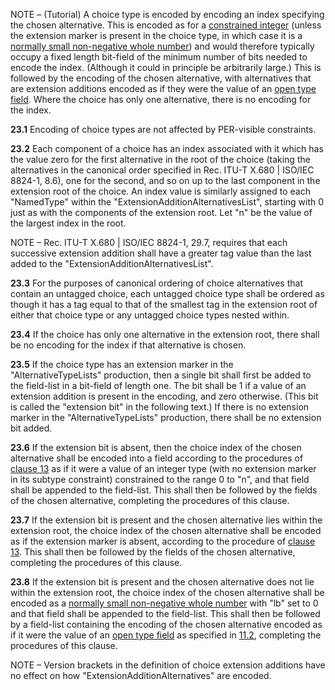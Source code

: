 
NOTE – (Tutorial) A choice type is encoded by encoding an index specifying the chosen alternative. This is encoded as for a [constrained integer](./11.5%20Encoding%20of%20a%20constrained%20whole%20number.md) (unless the extension marker is present in the choice type, in which case it is a [normally small non-negative whole number](./11.6%20Encoding%20of%20a%20normally%20small%20non-negative%20whole%20number.md)) and would therefore typically occupy a fixed length bit-field of the minimum number of bits needed to encode the index. (Although it could in principle be arbitrarily large.) This is followed by the encoding of the chosen alternative, with alternatives that are extension additions encoded as if they were the value of an [open type field](./11.2%20Open%20type%20fields.md). Where the choice has only one alternative, there is no encoding for the index.

**23.1** Encoding of choice types are not affected by PER-visible constraints.

**23.2** Each component of a choice has an index associated with it which has the value zero for the first alternative in the root of the choice (taking the alternatives in the canonical order specified in Rec. ITU-T X.680 | ISO/IEC 8824-1, 8.6), one for the second, and so on up to the last component in the extension root of the choice. An index value is similarly assigned to each "NamedType" within the "ExtensionAdditionAlternativesList", starting with 0 just as with the components of the extension root. Let "n" be the value of the largest index in the root.

NOTE – Rec. ITU-T X.680 | ISO/IEC 8824-1, 29.7, requires that each successive extension addition shall have a greater tag value than the last added to the "ExtensionAdditionAlternativesList".

**23.3** For the purposes of canonical ordering of choice alternatives that contain an untagged choice, each untagged choice type shall be ordered as though it has a tag equal to that of the smallest tag in the extension root of either that choice type or any untagged choice types nested within.

**23.4** If the choice has only one alternative in the extension root, there shall be no encoding for the index if that alternative is chosen.

**23.5** If the choice type has an extension marker in the "AlternativeTypeLists" production, then a single bit shall first be added to the field-list in a bit-field of length one. The bit shall be 1 if a value of an extension addition is present in the encoding, and zero otherwise. (This bit is called the "extension bit" in the following text.) If there is no extension marker in the "AlternativeTypeLists" production, there shall be no extension bit added.

**23.6** If the extension bit is absent, then the choice index of the chosen alternative shall be encoded into a field according to the procedures of [clause 13](./13%20Encoding%20the%20integer%20type.md) as if it were a value of an integer type (with no extension marker in its subtype constraint) constrained to the range 0 to "n", and that field shall be appended to the field-list. This shall then be followed by the fields of the chosen alternative, completing the procedures of this clause.

**23.7** If the extension bit is present and the chosen alternative lies within the extension root, the choice index of the chosen alternative shall be encoded as if the extension marker is absent, according to the procedure of [clause 13](./13%20Encoding%20the%20integer%20type.md).  This shall then be followed by the fields of the chosen alternative, completing the procedures of this clause.

**23.8** If the extension bit is present and the chosen alternative does not lie within the extension root, the choice index of the chosen alternative shall be encoded as a [normally small non-negative whole number](./11.6%20Encoding%20of%20a%20normally%20small%20non-negative%20whole%20number.md) with "lb" set to 0 and that field shall be appended to the field-list. This shall then be followed by a field-list containing the encoding of the chosen alternative encoded as if it were the value of an [open type field](./11.2%20Open%20type%20fields.md) as specified in [11.2](./11.2%20Open%20type%20fields.md), completing the procedures of this clause.

NOTE – Version brackets in the definition of choice extension additions have no effect on how "ExtensionAdditionAlternatives" are encoded.

